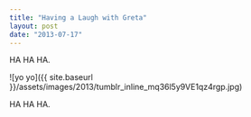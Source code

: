 ```yaml
---
title: "Having a Laugh with Greta"
layout: post
date: "2013-07-17"
---
```


HA HA HA.

![yo yo]({{ site.baseurl }}/assets/images/2013/tumblr_inline_mq36l5y9VE1qz4rgp.jpg)

HA HA HA.
